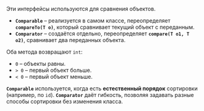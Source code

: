 Эти интерфейсы используются для сравнения объектов.

- **`Comparable`** – реализуется в самом классе, переопределяет **`compareTo(T o)`**, который сравнивает текущий объект с переданным.
- **`Comparator`** – создаётся отдельно, переопределяет **`compare(T o1, T o2)`**, сравнивает два переданных объекта.

Оба метода возвращают `int`:

- `0` – объекты равны.
- `> 0` – первый объект больше.
- `< 0` – первый объект меньше.

**`Comparable`** используется, когда есть **естественный порядок** сортировки (например, по `id`). **`Comparator`** даёт гибкость, позволяя задавать разные способы сортировки без изменения класса.